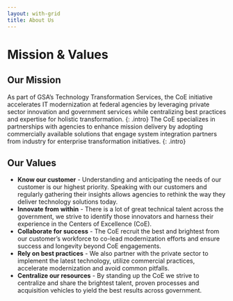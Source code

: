 ```yaml
---
layout: with-grid
title: About Us
---
```


# Mission &amp; Values

## Our Mission

As part of GSA’s Technology Transformation Services, the CoE initiative accelerates IT modernization at federal agencies by leveraging private sector innovation and government services while centralizing best practices and expertise for holistic transformation. 
{: .intro}
The CoE specializes in partnerships with agencies to enhance mission delivery by adopting commercially available solutions that engage system integration partners from industry for enterprise transformation initiatives.
{: .intro}

## Our Values

- **Know our customer** - Understanding and anticipating the needs of our customer is our highest priority. Speaking with our customers and regularly gathering their insights allows agencies to rethink the way they deliver technology solutions today.
- **Innovate from within** - There is a lot of great technical talent across the government, we strive to identify those innovators and harness their experience in the  Centers of Excellence (CoE).
- **Collaborate for success** - The CoE recruit the best and brightest from our customer’s workforce to co-lead modernization efforts and ensure success and longevity beyond CoE engagements.
- **Rely on best practices** - We also partner with the private sector to implement the latest technology, utilize commercial practices, accelerate modernization and avoid common pitfalls.
- **Centralize our resources** - By standing up the CoE we strive to centralize and share the brightest talent, proven processes and acquisition vehicles to yield the best results across government.
